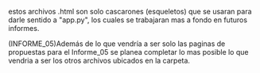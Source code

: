 estos archivos .html son solo cascarones (esqueletos) que se usaran para darle sentido a "app.py", los cuales se trabajaran mas a fondo en futuros informes.

(INFORME_05)Además de lo que vendría a ser solo las paginas de propuestas para el Informe_05 se planea completar lo mas posible lo que vendria a ser los otros archivos ubicados en la carpeta.
